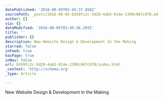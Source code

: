 ```yaml
---
datePublished: '2016-08-05T03:45:37.058Z'
sourcePath: _posts/2016-08-05-b559fc2c-5d20-4ab5-814e-1399c067c970.md
author: []
via: {}
dateModified: '2016-08-05T03:45:36.203Z'
title: ''
publisher: {}
description: New Website Design & Development In the Making
starred: false
inFeed: true
hasPage: true
inNav: false
url: b559fc2c-5d20-4ab5-814e-1399c067c970/index.html
_context: 'http://schema.org'
_type: Article

---
```

New Website Design & Development In the Making